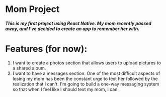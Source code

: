 # Mom Project

##### This is my first project using React Native. My mom recently passed away, and I've decided to create an app to remember her with.

# Features (for now):
1. I want to create a photos section that allows users to upload pictures to a shared album.
1. I want to have a messages section. One of the most difficult aspects of losing my mom has been the constant urge to text her followed by the realization that I can't. I'm going to build a one-way messaging system so that when I feel like I should text my mom, I can.

